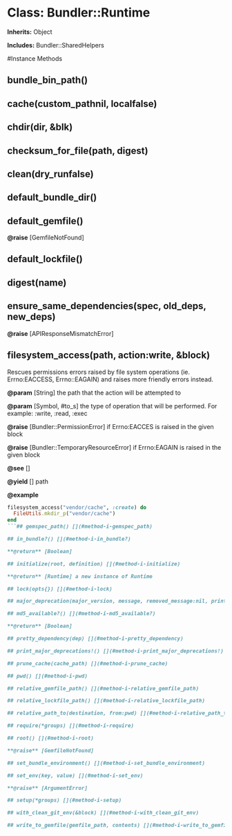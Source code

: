 # Class: Bundler::Runtime
**Inherits:** Object
    
**Includes:** Bundler::SharedHelpers
  




#Instance Methods
## bundle_bin_path() [](#method-i-bundle_bin_path)

## cache(custom_pathnil, localfalse) [](#method-i-cache)

## chdir(dir, &blk) [](#method-i-chdir)

## checksum_for_file(path, digest) [](#method-i-checksum_for_file)

## clean(dry_runfalse) [](#method-i-clean)

## default_bundle_dir() [](#method-i-default_bundle_dir)

## default_gemfile() [](#method-i-default_gemfile)

**@raise** [GemfileNotFound] 

## default_lockfile() [](#method-i-default_lockfile)

## digest(name) [](#method-i-digest)

## ensure_same_dependencies(spec, old_deps, new_deps) [](#method-i-ensure_same_dependencies)

**@raise** [APIResponseMismatchError] 

## filesystem_access(path, action:write, &block) [](#method-i-filesystem_access)
Rescues permissions errors raised by file system operations (ie.
Errno:EACCESS, Errno::EAGAIN) and raises more friendly errors instead.

**@param** [String] the path that the action will be attempted to

**@param** [Symbol, #to_s] the type of operation that will be
performed. For example: :write, :read, :exec

**@raise** [Bundler::PermissionError] if Errno:EACCES is raised in the
given block

**@raise** [Bundler::TemporaryResourceError] if Errno:EAGAIN is raised in the
given block

**@see** [] 

**@yield** [] path


**@example**
```ruby
filesystem_access("vendor/cache", :create) do
  FileUtils.mkdir_p("vendor/cache")
end
```## gemspec_path() [](#method-i-gemspec_path)

## in_bundle?() [](#method-i-in_bundle?)

**@return** [Boolean] 

## initialize(root, definition) [](#method-i-initialize)

**@return** [Runtime] a new instance of Runtime

## lock(opts{}) [](#method-i-lock)

## major_deprecation(major_version, message, removed_message:nil, print_caller_location:false) [](#method-i-major_deprecation)

## md5_available?() [](#method-i-md5_available?)

**@return** [Boolean] 

## pretty_dependency(dep) [](#method-i-pretty_dependency)

## print_major_deprecations!() [](#method-i-print_major_deprecations!)

## prune_cache(cache_path) [](#method-i-prune_cache)

## pwd() [](#method-i-pwd)

## relative_gemfile_path() [](#method-i-relative_gemfile_path)

## relative_lockfile_path() [](#method-i-relative_lockfile_path)

## relative_path_to(destination, from:pwd) [](#method-i-relative_path_to)

## require(*groups) [](#method-i-require)

## root() [](#method-i-root)

**@raise** [GemfileNotFound] 

## set_bundle_environment() [](#method-i-set_bundle_environment)

## set_env(key, value) [](#method-i-set_env)

**@raise** [ArgumentError] 

## setup(*groups) [](#method-i-setup)

## with_clean_git_env(&block) [](#method-i-with_clean_git_env)

## write_to_gemfile(gemfile_path, contents) [](#method-i-write_to_gemfile)

